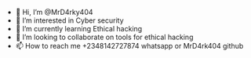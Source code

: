 - 👋 Hi, I’m @MrD4rky404
- 👀 I’m interested in Cyber security 
- 🌱 I’m currently learning Ethical hacking
- 💞️ I’m looking to collaborate on tools for ethical hacking
- 📫 How to reach me +2348142727874 whatsapp or MrD4rk404 github
  

<!---
MrD4rk404/MrD4rk404 is a ✨ special ✨ repository because its `README.md` (this file) appears on your GitHub profile.
You can click the Preview link to take a look at your changes.
--->
